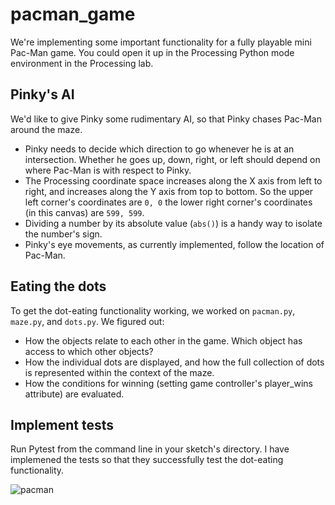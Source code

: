 
# pacman_game

We're implementing some important functionality for a fully playable mini Pac-Man game. 
You could open it up in the Processing Python mode environment in the Processing lab.

## Pinky's AI

We'd like to give Pinky some rudimentary AI, so that Pinky chases Pac-Man around the maze.

* Pinky needs to decide which direction to go whenever he is at an intersection. Whether he goes up, down, right, or left should depend on where Pac-Man is with respect to Pinky.
* The Processing coordinate space increases along the X axis from left to right, and increases along the Y axis from top to bottom. So the upper left corner's coordinates are `0, 0` the lower right corner's coordinates (in this canvas) are `599, 599`.
* Dividing a number by its absolute value (`abs()`) is a handy way to isolate the number's sign.
* Pinky's eye movements, as currently implemented, follow the location of Pac-Man. 

## Eating the dots

To get the dot-eating functionality working, we worked on `pacman.py`, `maze.py`, and `dots.py`. We figured out:  

* How the objects relate to each other in the game. Which object has access to which other objects?
* How the individual dots are displayed, and how the full collection of dots is represented within the context of the maze.
* How the conditions for winning (setting game controller's player_wins attribute) are evaluated.

## Implement tests
Run Pytest from the command line in your sketch's directory. I have implemened the tests so that they successfully test the dot-eating functionality.

![pacman](https://user-images.githubusercontent.com/76242903/129495595-5749a94d-28f2-4709-afcc-e4f41dc2b188.png)

